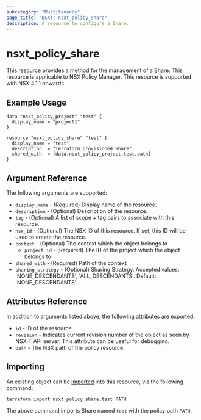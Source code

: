 ```yaml
---
subcategory: "Multitenancy"
page_title: "NSXT: nsxt_policy_share"
description: A resource to configure a Share.
---
```


# nsxt_policy_share

This resource provides a method for the management of a Share.
This resource is applicable to NSX Policy Manager.
This resource is supported with NSX 4.1.1 onwards.

## Example Usage

```hcl
data "nsxt_policy_project" "test" {
  display_name = "project1"
}

resource "nsxt_policy_share" "test" {
  display_name = "test"
  description  = "Terraform provisioned Share"
  shared_with  = [data.nsxt_policy_project.test.path]
}
```

## Argument Reference

The following arguments are supported:

* `display_name` - (Required) Display name of the resource.
* `description` - (Optional) Description of the resource.
* `tag` - (Optional) A list of scope + tag pairs to associate with this resource.
* `nsx_id` - (Optional) The NSX ID of this resource. If set, this ID will be used to create the resource.
* `context` - (Optional) The context which the object belongs to
    * `project_id` - (Required) The ID of the project which the object belongs to
* `shared_with` - (Required) Path of the context
* `sharing_strategy` - (Optional) Sharing Strategy. Accepted values: 'NONE_DESCENDANTS', 'ALL_DESCENDANTS'. Default: 'NONE_DESCENDANTS'.

## Attributes Reference

In addition to arguments listed above, the following attributes are exported:

* `id` - ID of the resource.
* `revision` - Indicates current revision number of the object as seen by NSX-T API server. This attribute can be useful for debugging.
* `path` - The NSX path of the policy resource.

## Importing

An existing object can be [imported][docs-import] into this resource, via the following command:

[docs-import]: https://developer.hashicorp.com/terraform/cli/import

```shell
terraform import nsxt_policy_share.test PATH
```

The above command imports Share named `test` with the policy path `PATH`.
